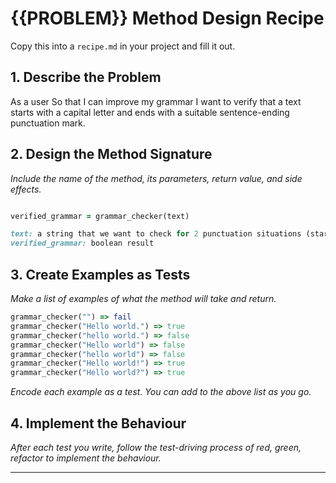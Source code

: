 # {{PROBLEM}} Method Design Recipe

Copy this into a `recipe.md` in your project and fill it out.

## 1. Describe the Problem

As a user
So that I can improve my grammar
I want to verify that a text starts with a capital letter and ends with a suitable sentence-ending punctuation mark.

## 2. Design the Method Signature

_Include the name of the method, its parameters, return value, and side effects._


```ruby

verified_grammar = grammar_checker(text)

text: a string that we want to check for 2 punctuation situations (start with capital letter and end with a fullstop, exclamation mark or question mark)
verified_grammar: boolean result

```

## 3. Create Examples as Tests

_Make a list of examples of what the method will take and return._


```ruby
grammar_checker("") => fail
grammar_checker("Hello world.") => true
grammar_checker("hello world.") => false
grammar_checker("Hello world") => false
grammar_checker("hello world") => false
grammar_checker("Hello world!") => true
grammar_checker("Hello world?") => true
```

_Encode each example as a test. You can add to the above list as you go._

## 4. Implement the Behaviour

_After each test you write, follow the test-driving process of red, green, refactor to implement the behaviour._


<!-- BEGIN GENERATED SECTION DO NOT EDIT -->

---

